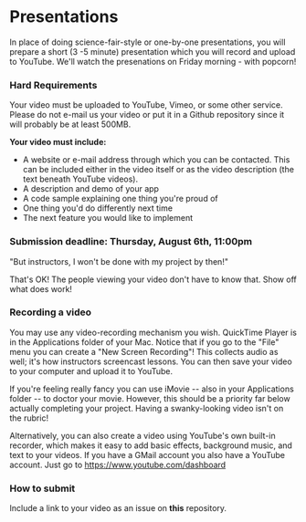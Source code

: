 # Presentations

In place of doing science-fair-style or one-by-one presentations, you will prepare a short (3 -5 minute) presentation which you will record and upload to YouTube. We'll watch the presenations on Friday morning - with popcorn!

### Hard Requirements

Your video must be uploaded to YouTube, Vimeo, or some other service. Please do not e-mail us your video or put it in a Github repository since it will probably be at least 500MB.

**Your video must include:**

- A website or e-mail address through which you can be contacted. This can be included either in the video itself or as the video description (the text beneath YouTube videos).
- A description and demo of your app
- A code sample explaining one thing you're proud of
- One thing you'd do differently next time
- The next feature you would like to implement

### Submission deadline: Thursday, August 6th, 11:00pm

"But instructors, I won't be done with my project by then!"

That's OK! The people viewing your video don't have to know that. Show off what does work!

### Recording a video

You may use any video-recording mechanism you wish. QuickTime Player is in the Applications folder of your Mac. Notice that if you go to the "File" menu you can create a "New Screen Recording"! This collects audio as well; it's how instructors screencast lessons. You can then save your video to your computer and upload it to YouTube.

If you're feeling really fancy you can use iMovie -- also in your Applications folder -- to doctor your movie. However, this should be a priority far below actually completing your project. Having a swanky-looking video isn't on the rubric!

Alternatively, you can also create a video using YouTube's own built-in recorder, which makes it easy to add basic effects, background music, and text to your videos. If you have a GMail account you also have a YouTube account. Just go to https://www.youtube.com/dashboard

### How to submit

Include a link to your video as an issue on **this** repository.

